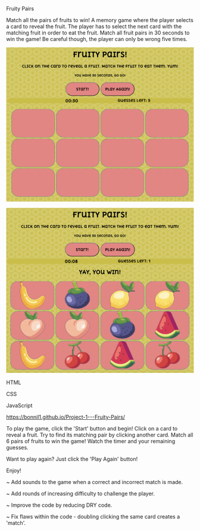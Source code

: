 Fruity Pairs

<Description of Game>

Match all the pairs of fruits to win! A memory game where the player selects a card to reveal the fruit. The player has to select the next card with the matching fruit in order to eat the fruit. Match all fruit pairs in 30 seconds to win the game! Be careful though, the player can only be wrong five times.  

<Screenshots of Game>

![Model](https://github.com/bonnil1/Project-1---Fruity-Pairs/blob/main/game_start.png)

![Model](https://github.com/bonnil1/Project-1---Fruity-Pairs/blob/main/game_win.png)

<Technologies Used>

HTML

CSS

JavaScript  

<Getting Started>

https://bonnil1.github.io/Project-1---Fruity-Pairs/   


To play the game, click the 'Start' button and begin! Click on a card to reveal a fruit. Try to find its matching pair by clicking another card. Match all 6 pairs of fruits to win the game! Watch the timer and your remaining guesses.   

Want to play again? Just click the 'Play Again' button!   

Enjoy!   

<Next Steps>

~ Add sounds to the game when a correct and incorrect match is made.

~ Add rounds of increasing difficulty to challenge the player.

~ Improve the code by reducing DRY code.

~ Fix flaws within the code - doubling clicking the same card creates a 'match'. 